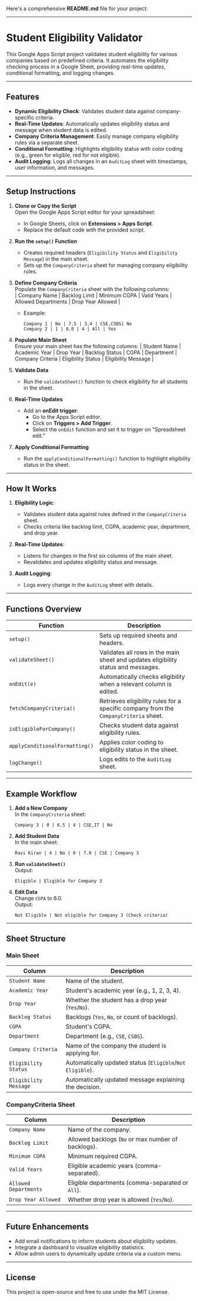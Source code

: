 Here's a comprehensive **README.md** file for your project:

---

# Student Eligibility Validator

This Google Apps Script project validates student eligibility for various companies based on predefined criteria. It automates the eligibility checking process in a Google Sheet, providing real-time updates, conditional formatting, and logging changes.

---

## Features

- **Dynamic Eligibility Check**: Validates student data against company-specific criteria.
- **Real-Time Updates**: Automatically updates eligibility status and message when student data is edited.
- **Company Criteria Management**: Easily manage company eligibility rules via a separate sheet.
- **Conditional Formatting**: Highlights eligibility status with color coding (e.g., green for eligible, red for not eligible).
- **Audit Logging**: Logs all changes in an `AuditLog` sheet with timestamps, user information, and messages.

---

## Setup Instructions

1. **Clone or Copy the Script**  
   Open the Google Apps Script editor for your spreadsheet:
   - In Google Sheets, click on **Extensions > Apps Script**.
   - Replace the default code with the provided script.

2. **Run the `setup()` Function**  
   - Creates required headers (`Eligibility Status` and `Eligibility Message`) in the main sheet.
   - Sets up the `CompanyCriteria` sheet for managing company eligibility rules.

3. **Define Company Criteria**  
   Populate the `CompanyCriteria` sheet with the following columns:  
   | Company Name | Backlog Limit | Minimum CGPA | Valid Years | Allowed Departments | Drop Year Allowed |
   - Example:  
     ```
     Company 1 | No | 7.5 | 3,4 | CSE,CSBS| No
     Company 2 | 1 | 8.0 | 4 | All | Yes
     ```

4. **Populate Main Sheet**  
   Ensure your main sheet has the following columns:
   | Student Name | Academic Year | Drop Year | Backlog Status | CGPA | Department | Company Criteria | Eligibility Status | Eligibility Message |

5. **Validate Data**  
   - Run the `validateSheet()` function to check eligibility for all students in the sheet.

6. **Real-Time Updates**  
   - Add an **onEdit trigger**:
     - Go to the Apps Script editor.
     - Click on **Triggers > Add Trigger**.
     - Select the `onEdit` function and set it to trigger on "Spreadsheet edit."

7. **Apply Conditional Formatting**  
   - Run the `applyConditionalFormatting()` function to highlight eligibility status in the sheet.

---

## How It Works

1. **Eligibility Logic**:  
   - Validates student data against rules defined in the `CompanyCriteria` sheet.
   - Checks criteria like backlog limit, CGPA, academic year, department, and drop year.

2. **Real-Time Updates**:  
   - Listens for changes in the first six columns of the main sheet.
   - Revalidates and updates eligibility status and message.

3. **Audit Logging**:  
   - Logs every change in the `AuditLog` sheet with details.

---

## Functions Overview

| Function                  | Description                                                                                          |
|---------------------------|------------------------------------------------------------------------------------------------------|
| `setup()`                 | Sets up required sheets and headers.                                                                |
| `validateSheet()`         | Validates all rows in the main sheet and updates eligibility status and messages.                    |
| `onEdit(e)`               | Automatically checks eligibility when a relevant column is edited.                                  |
| `fetchCompanyCriteria()`  | Retrieves eligibility rules for a specific company from the `CompanyCriteria` sheet.                |
| `isEligibleForCompany()`  | Checks student data against eligibility rules.                                                      |
| `applyConditionalFormatting()` | Applies color coding to eligibility status in the sheet.                                         |
| `logChange()`             | Logs edits to the `AuditLog` sheet.                                                                 |

---

## Example Workflow

1. **Add a New Company**  
   In the `CompanyCriteria` sheet:
   ```
   Company 3 | 0 | 6.5 | 4 | CSE,IT | No
   ```

2. **Add Student Data**  
   In the main sheet:
   ```
   Ravi Kiran | 4 | No | 0 | 7.0 | CSE | Company 3
   ```

3. **Run `validateSheet()`**  
   Output:
   ```
   Eligible | Eligible for Company 3
   ```

4. **Edit Data**  
   Change `CGPA` to 6.0.  
   Output:
   ```
   Not Eligible | Not eligible for Company 3 (Check criteria)
   ```

---

## Sheet Structure

### Main Sheet
| Column               | Description                                                     |
|-----------------------|-----------------------------------------------------------------|
| `Student Name`       | Name of the student.                                           |
| `Academic Year`      | Student's academic year (e.g., 1, 2, 3, 4).                    |
| `Drop Year`          | Whether the student has a drop year (`Yes`/`No`).              |
| `Backlog Status`     | Backlogs (`Yes`, `No`, or count of backlogs).                  |
| `CGPA`               | Student's CGPA.                                                |
| `Department`         | Department (e.g., `CSE`, `CSBS`).                              |
| `Company Criteria`   | Name of the company the student is applying for.              |
| `Eligibility Status` | Automatically updated status (`Eligible`/`Not Eligible`).     |
| `Eligibility Message`| Automatically updated message explaining the decision.        |

### CompanyCriteria Sheet
| Column               | Description                                                     |
|-----------------------|-----------------------------------------------------------------|
| `Company Name`       | Name of the company.                                           |
| `Backlog Limit`      | Allowed backlogs (`No` or max number of backlogs).             |
| `Minimum CGPA`       | Minimum required CGPA.                                         |
| `Valid Years`        | Eligible academic years (comma-separated).                    |
| `Allowed Departments`| Eligible departments (comma-separated or `All`).              |
| `Drop Year Allowed`  | Whether drop year is allowed (`Yes`/`No`).                     |

---

## Future Enhancements

- Add email notifications to inform students about eligibility updates.
- Integrate a dashboard to visualize eligibility statistics.
- Allow admin users to dynamically update criteria via a custom menu.

---

## License

This project is open-source and free to use under the MIT License.
